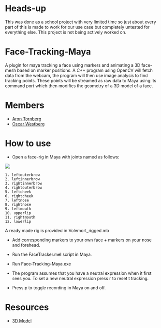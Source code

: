 # Heads-up
This was done as a school project with very limited time so just about every part of this is made to work for our use case but completely untested for everything else. This project is not being actively worked on.

# Face-Tracking-Maya
A plugin for maya tracking a face using markers and animating a 3D face-mesh based on marker positions. A C++ program using OpenCV will fetch data from the webcam, the program will then use image analysis to find tracking points. These points will be streamed as raw data to Maya using its command port which then modifies the geometry of a 3D model of a face.

# Members
* [Aron Tornberg](https://github.com/AronTornberg)  
* [Oscar Westberg](http://oscarwestberg.github.io)  

# How to use
* Open a face-rig in Maya with joints named as follows:

![](https://github.com/oscarwestberg/Face-Tracking-Maya/raw/master/rigreference.jpg)

	1. leftouterbrow
	2. leftinnerbrow
	3. rightinnerbrow
	4. rightouterbrow
	5. leftcheek
	6. rightcheek
	7. leftnose
	8. rightnose
	9. leftmouth
	10. upperlip
	11. rightmouth
	12. lowerlip

A ready made rig is provided in Volemort_rigged.mb

* Add corresponding markers to your own face + markers on your nose and forehead.

* Run the FaceTracker.mel script in Maya.

* Run Face-Tracking-Maya.exe

* The program assumes that you have a neutral expression when it first sees you. To set a new neutral expression press r to reset t tracking.

* Press p to toggle recording in Maya on and off.

# Resources
* [3D Model](http://tf3dm.com/3d-model/lord-voldemort-13066.html)  

